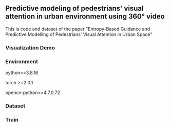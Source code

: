 ## Predictive modeling of pedestrians' visual attention in urban environment using 360° video

This is code and dataset of the paper "Entropy-Based Guidance and Predictive Modelling of Pedestrians’ Visual Attention in Urban Space"

### Visualization Demo



### Environment

python>=3.8.16

torch >=2.0.1

opencv-python>=4.7.0.72

### Dataset



### Train

